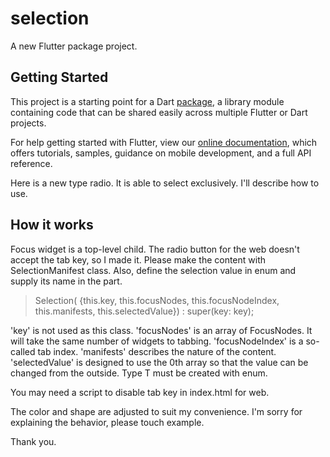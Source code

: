 # selection

A new Flutter package project.

## Getting Started

This project is a starting point for a Dart
[package](https://flutter.dev/developing-packages/),
a library module containing code that can be shared easily across
multiple Flutter or Dart projects.

For help getting started with Flutter, view our 
[online documentation](https://flutter.dev/docs), which offers tutorials, 
samples, guidance on mobile development, and a full API reference.

Here is a new type radio. It is able to select exclusively.
I'll describe how to use.

## How it works

Focus widget is a top-level child.
The radio button for the web doesn't accept the tab key, so I made it.
Please make the content with SelectionManifest<T> class.
Also, define the selection value in enum and supply its name in the <T> part.

>Selection(
>      {this.key,
>        this.focusNodes,
>        this.focusNodeIndex,
>        this.manifests,
>        this.selectedValue})
>      : super(key: key);

'key' is not used as this class.
'focusNodes' is an array of FocusNodes. It will take the same number of widgets to tabbing.
'focusNodeIndex' is a so-called tab index.
'manifests' describes the nature of the content.
'selectedValue' is designed to use the 0th array so that the value can be changed from the outside.
Type T must be created with enum.

You may need a script to disable tab key in index.html for web.

The color and shape are adjusted to suit my convenience.
I'm sorry for explaining the behavior, please touch example.

Thank you.